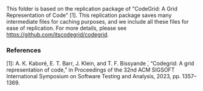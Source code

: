 This folder is based on the replication package of "CodeGrid: A Grid Representation of Code" [1]. This replication package saves many intermediate files for caching purposes, and we include all these files for ease of replication. For more details, please see https://github.com/itscodegrid/codegrid.


### References
[1]: A. K. Kaboré, E. T. Barr, J. Klein, and T. F. Bissyande ́, “Codegrid: A
grid representation of code,” in Proceedings of the 32nd ACM SIGSOFT International Symposium on Software Testing and Analysis, 2023, pp. 1357–1369.
